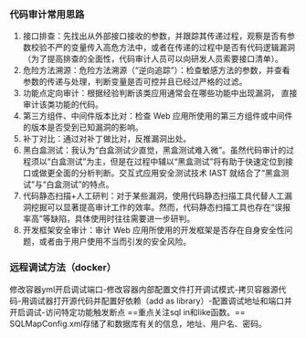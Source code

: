 ### 代码审计常用思路

1.   接口排查：先找出从外部接口接收的参数，并跟踪其传递过程，观察是否有参数校验不严的变量传入高危方法中，或者在传递的过程中是否有代码逻辑漏洞（为了提高排查的全面性，代码审计人员可以向研发人员索要接口清单）。
2.   危险方法溯源：危险方法溯源（“逆向追踪”）：检查敏感方法的参数，并查看参数的传递与处理，判断变量是否可控并且已经过严格的过滤。
3.   功能点定向审计：根据经验判断该类应用通常会在哪些功能中出现漏洞，
     直接审计该类功能的代码。
4.   第三方组件、中间件版本比对：检查 Web 应用所使用的第三方组件或中间件的版本是否受到已知漏洞的影响。
5.   补丁对比：通过对补丁做比对，反推漏洞出处。
6.   黑白盒测试：我认为“白盒测试少直觉，黑盒测试难入微”。虽然代码审计的过程须以“白盒测试”为主，但是在过程中辅以“黑盒测试”将有助于快速定位到接口或做更全面的分析判断。交互式应用安全测试技术 IAST 就结合了“黑盒测试”与“白盒测试”的特点。
7.   代码静态扫描+人工研判：对于某些漏洞，使用代码静态扫描工具代替人工漏洞挖掘可以显著提高审计工作的效率。然而，代码静态扫描工具也存在“误报率高”等缺陷，具体使用时往往需要进一步研判。
8.   开发框架安全审计：审计 Web 应用所使用的开发框架是否存在自身安全性问题，或者由于用户使用不当而引发的安全风险。

### 远程调试方法（docker）
修改容器yml开启调试端口-修改容器内部配置文件打开调试模式-拷贝容器源代码-用调试器打开源代码并配置好依赖（add as library）-配置调试地址和端口并开启调试-访问特定功能触发断点
==重点关注sql in和like函数。==
SQLMapConfig.xml存储了和数据库有关的信息，地址、用户名、密码。